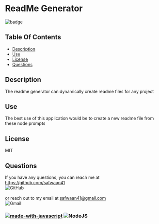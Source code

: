 
# ReadMe Generator
![badge](https://img.shields.io/badge/license-MIT-blue)


## Table Of Contents
- [Description](#description)
- [Use](#use)
- [License](#license)
- [Questions](#questions)
## Description
The readme generator can dynamically create readme files for any project

## Use
The best use of this application would be to create a new readme file from these node prompts

## License
MIT

## Questions
If you have any questions, you can reach me at https://github.com/safwaan41 <br/>![GitHub](https://img.shields.io/badge/github-%23121011.svg?style=for-the-badge&logo=github&logoColor=white)<br/>
<br/>
or reach out to my email at safwaan41@gmail.com <br/>
![Gmail](https://img.shields.io/badge/Gmail-D14836?style=for-the-badge&logo=gmail&logoColor=white) <br/>
### [![made-with-javascript](https://img.shields.io/badge/Made%20with-JavaScript-1f425f.svg)](https://www.javascript.com) ![NodeJS](https://img.shields.io/badge/node.js-6DA55F?style=for-the-badge&logo=node.js&logoColor=white)

    
